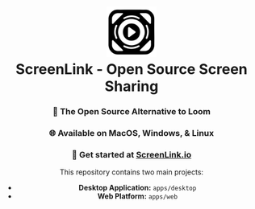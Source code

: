 <div align="center">
<h1 align="center">
<img src="./assets/screenlink.svg" width="100" />
<br>ScreenLink - Open Source Screen Sharing</h1>
<h3>🚀 The Open Source Alternative to Loom</h3>
<h3>🌐 Available on MacOS, Windows, & Linux</h3>
<h3>🔗 Get started at <a href="https://screenlink.io">ScreenLink.io</a></h3>

<p>This repository contains two main projects:</p>
<ul>
  <li><b>Desktop Application:</b> <code>apps/desktop</code></li>
  <li><b>Web Platform:</b> <code>apps/web</code></li>
</ul>

</div>